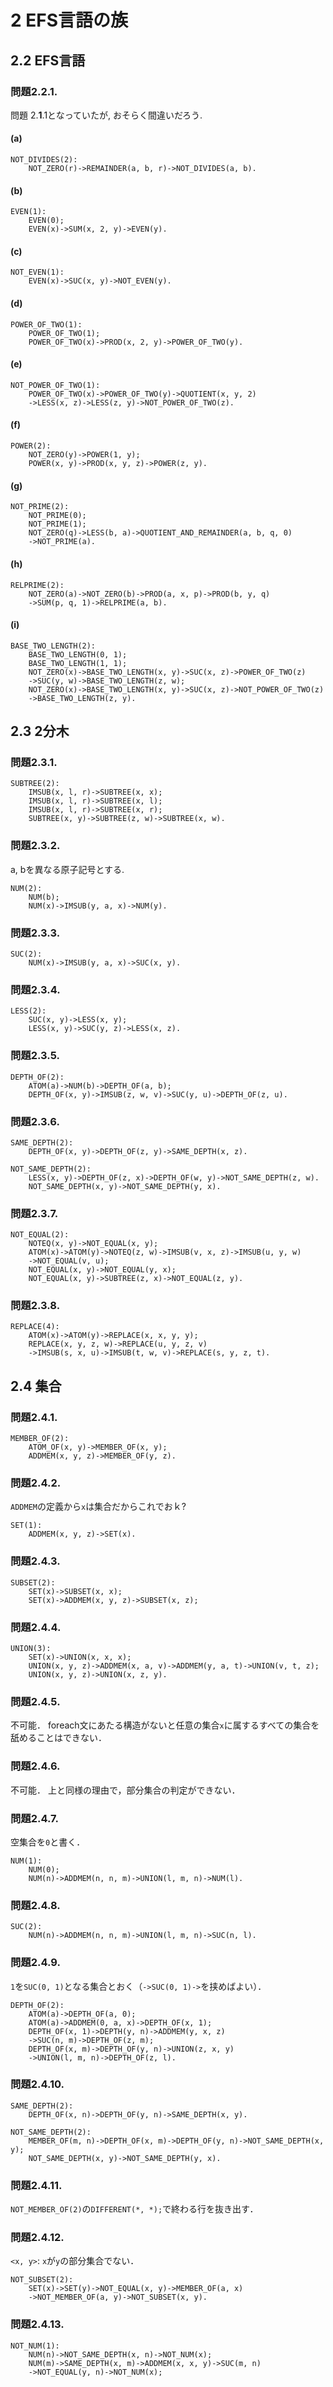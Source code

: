 # 2 EFS言語の族
## 2.2 EFS言語
### 問題2.2.1.
問題 2.**1**.1となっていたが, おそらく間違いだろう.
#### (a)
```
NOT_DIVIDES(2):
    NOT_ZERO(r)->REMAINDER(a, b, r)->NOT_DIVIDES(a, b).
```
#### (b)
```
EVEN(1):
    EVEN(0);
    EVEN(x)->SUM(x, 2, y)->EVEN(y).
```
#### (c)
```
NOT_EVEN(1):
    EVEN(x)->SUC(x, y)->NOT_EVEN(y).
```
#### (d)
```
POWER_OF_TWO(1):
    POWER_OF_TWO(1);
    POWER_OF_TWO(x)->PROD(x, 2, y)->POWER_OF_TWO(y).
```
#### (e)
```
NOT_POWER_OF_TWO(1):
    POWER_OF_TWO(x)->POWER_OF_TWO(y)->QUOTIENT(x, y, 2)
    ->LESS(x, z)->LESS(z, y)->NOT_POWER_OF_TWO(z).
```
#### (f)
```
POWER(2):
    NOT_ZERO(y)->POWER(1, y);
    POWER(x, y)->PROD(x, y, z)->POWER(z, y).
```
#### (g)
```
NOT_PRIME(2):
    NOT_PRIME(0);
    NOT_PRIME(1);
    NOT_ZERO(q)->LESS(b, a)->QUOTIENT_AND_REMAINDER(a, b, q, 0)
    ->NOT_PRIME(a).
```
#### (h)
```
RELPRIME(2):
    NOT_ZERO(a)->NOT_ZERO(b)->PROD(a, x, p)->PROD(b, y, q)
    ->SUM(p, q, 1)->RELPRIME(a, b).
```
#### (i)
```
BASE_TWO_LENGTH(2):
    BASE_TWO_LENGTH(0, 1);
    BASE_TWO_LENGTH(1, 1);
    NOT_ZERO(x)->BASE_TWO_LENGTH(x, y)->SUC(x, z)->POWER_OF_TWO(z)
    ->SUC(y, w)->BASE_TWO_LENGTH(z, w);
    NOT_ZERO(x)->BASE_TWO_LENGTH(x, y)->SUC(x, z)->NOT_POWER_OF_TWO(z)
    ->BASE_TWO_LENGTH(z, y).
```

## 2.3 2分木
### 問題2.3.1.
```
SUBTREE(2):
    IMSUB(x, l, r)->SUBTREE(x, x);
    IMSUB(x, l, r)->SUBTREE(x, l);
    IMSUB(x, l, r)->SUBTREE(x, r);
    SUBTREE(x, y)->SUBTREE(z, w)->SUBTREE(x, w).
```

### 問題2.3.2.
a, bを異なる原子記号とする.
```
NUM(2):
    NUM(b);
    NUM(x)->IMSUB(y, a, x)->NUM(y).
```

### 問題2.3.3.
```
SUC(2):
    NUM(x)->IMSUB(y, a, x)->SUC(x, y).
```

### 問題2.3.4.
```
LESS(2):
    SUC(x, y)->LESS(x, y);
    LESS(x, y)->SUC(y, z)->LESS(x, z).
```

### 問題2.3.5.
```
DEPTH_OF(2):
    ATOM(a)->NUM(b)->DEPTH_OF(a, b);
    DEPTH_OF(x, y)->IMSUB(z, w, v)->SUC(y, u)->DEPTH_OF(z, u).
```

### 問題2.3.6.
```
SAME_DEPTH(2):
    DEPTH_OF(x, y)->DEPTH_OF(z, y)->SAME_DEPTH(x, z).

NOT_SAME_DEPTH(2):
    LESS(x, y)->DEPTH_OF(z, x)->DEPTH_OF(w, y)->NOT_SAME_DEPTH(z, w).
    NOT_SAME_DEPTH(x, y)->NOT_SAME_DEPTH(y, x).
```

### 問題2.3.7.
```
NOT_EQUAL(2):
    NOTEQ(x, y)->NOT_EQUAL(x, y);
    ATOM(x)->ATOM(y)->NOTEQ(z, w)->IMSUB(v, x, z)->IMSUB(u, y, w)
    ->NOT_EQUAL(v, u);
    NOT_EQUAL(x, y)->NOT_EQUAL(y, x);
    NOT_EQUAL(x, y)->SUBTREE(z, x)->NOT_EQUAL(z, y).
```

### 問題2.3.8.
```
REPLACE(4):
    ATOM(x)->ATOM(y)->REPLACE(x, x, y, y);
    REPLACE(x, y, z, w)->REPLACE(u, y, z, v)
    ->IMSUB(s, x, u)->IMSUB(t, w, v)->REPLACE(s, y, z, t).
```

## 2.4 集合
### 問題2.4.1.
```
MEMBER_OF(2):
    ATOM_OF(x, y)->MEMBER_OF(x, y);
    ADDMEM(x, y, z)->MEMBER_OF(y, z).
```

### 問題2.4.2.
`ADDMEM`の定義から`x`は集合だからこれでおｋ?
```
SET(1):
    ADDMEM(x, y, z)->SET(x).
```

### 問題2.4.3.
```
SUBSET(2):
    SET(x)->SUBSET(x, x);
    SET(x)->ADDMEM(x, y, z)->SUBSET(x, z);
```

### 問題2.4.4.
```
UNION(3):
    SET(x)->UNION(x, x, x);
    UNION(x, y, z)->ADDMEM(x, a, v)->ADDMEM(y, a, t)->UNION(v, t, z);
    UNION(x, y, z)->UNION(x, z, y).
```

### 問題2.4.5.
不可能．
foreach文にあたる構造がないと任意の集合`x`に属するすべての集合を舐めることはできない．

### 問題2.4.6.
不可能．
上と同様の理由で，部分集合の判定ができない．

### 問題2.4.7.
空集合を`0`と書く．
```
NUM(1):
    NUM(0);
    NUM(n)->ADDMEM(n, n, m)->UNION(l, m, n)->NUM(l).
```
### 問題2.4.8.
```
SUC(2):
    NUM(n)->ADDMEM(n, n, m)->UNION(l, m, n)->SUC(n, l).
```
### 問題2.4.9.
`1`を`SUC(0, 1)`となる集合とおく（`->SUC(0, 1)->`を挟めばよい）．
```
DEPTH_OF(2):
    ATOM(a)->DEPTH_OF(a, 0);
    ATOM(a)->ADDMEM(0, a, x)->DEPTH_OF(x, 1);
    DEPTH_OF(x, 1)->DEPTH(y, n)->ADDMEM(y, x, z)
    ->SUC(n, m)->DEPTH_OF(z, m);
    DEPTH_OF(x, m)->DEPTH_OF(y, n)->UNION(z, x, y)
    ->UNION(l, m, n)->DEPTH_OF(z, l).
```
### 問題2.4.10.
```
SAME_DEPTH(2):
    DEPTH_OF(x, n)->DEPTH_OF(y, n)->SAME_DEPTH(x, y).

NOT_SAME_DEPTH(2):
    MEMBER_OF(m, n)->DEPTH_OF(x, m)->DEPTH_OF(y, n)->NOT_SAME_DEPTH(x, y);
    NOT_SAME_DEPTH(x, y)->NOT_SAME_DEPTH(y, x).
```
### 問題2.4.11.
`NOT_MEMBER_OF(2)`の`DIFFERENT(*, *);`で終わる行を抜き出す．

### 問題2.4.12.
`<x, y>`: `x`が`y`の部分集合でない．
```
NOT_SUBSET(2):
    SET(x)->SET(y)->NOT_EQUAL(x, y)->MEMBER_OF(a, x)
    ->NOT_MEMBER_OF(a, y)->NOT_SUBSET(x, y).
```
### 問題2.4.13.
```
NOT_NUM(1):
    NUM(n)->NOT_SAME_DEPTH(x, n)->NOT_NUM(x);
    NUM(m)->SAME_DEPTH(x, m)->ADDMEM(x, x, y)->SUC(m, n)
    ->NOT_EQUAL(y, n)->NOT_NUM(x);
```
